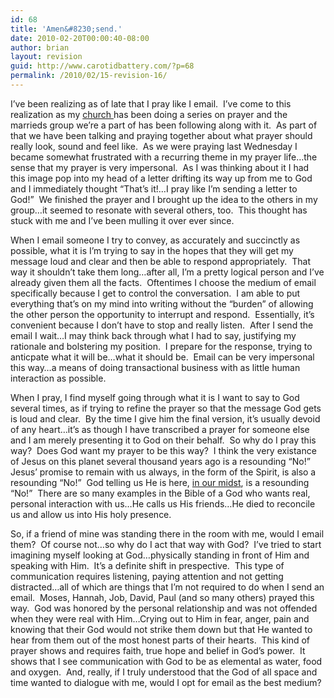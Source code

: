 ```yaml
---
id: 68
title: 'Amen&#8230;send.'
date: 2010-02-20T00:00:40-08:00
author: brian
layout: revision
guid: http://www.carotidbattery.com/?p=68
permalink: /2010/02/15-revision-16/
---
```

I&#8217;ve been realizing as of late that I pray like I email.  I&#8217;ve come to this realization as my <a title="Flood Church" href="http://www.diveintoflood.com/" target="_blank">church </a>has been doing a series on prayer and the marrieds group we&#8217;re a part of has been following along with it.  As part of that we have been talking and praying together about what prayer should really look, sound and feel like.  As we were praying last Wednesday I became somewhat frustrated with a recurring theme in my prayer life&#8230;the sense that my prayer is very impersonal.  As I was thinking about it I had this image pop into my head of a letter drifting its way up from me to God and I immediately thought &#8220;That&#8217;s it!&#8230;I pray like I&#8217;m sending a letter to God!&#8221;  We finished the prayer and I brought up the idea to the others in my group&#8230;it seemed to resonate with several others, too.  This thought has stuck with me and I&#8217;ve been mulling it over ever since.

When I email someone I try to convey, as accurately and succinctly as possible, what it is I&#8217;m trying to say in the hopes that they will get my message loud and clear and then be able to respond appropriately.  That way it shouldn&#8217;t take them long&#8230;after all, I&#8217;m a pretty logical person and I&#8217;ve already given them all the facts.  Oftentimes I choose the medium of email specifically because I get to control the conversation.  I am able to put everything that&#8217;s on my mind into writing without the &#8220;burden&#8221; of allowing the other person the opportunity to interrupt and respond.  Essentially, it&#8217;s convenient because I don&#8217;t have to stop and really listen.  After I send the email I wait&#8230;I may think back through what I had to say, justifying my rationale and bolstering my position.  I prepare for the response, trying to anticpate what it will be&#8230;what it should be.  Email can be very impersonal this way&#8230;a means of doing transactional business with as little human interaction as possible.

When I pray, I find myself going through what it is I want to say to God several times, as if trying to refine the prayer so that the message God gets is loud and clear.  By the time I give him the final version, it&#8217;s usually devoid of any heart&#8230;it&#8217;s as though I have transcribed a prayer for someone else and I am merely presenting it to God on their behalf.  So why do I pray this way?  Does God want my prayer to be this way?  I think the very existance of Jesus on this planet several thousand years ago is a resounding &#8220;No!&#8221;  Jesus&#8217; promise to remain with us always, in the form of the Spirit, is also a resounding &#8220;No!&#8221;  God telling us He is here, <a title="in our midst" href="http://bible.cc/matthew/18-20.htm" target="_blank">in our midst</a>, is a resounding &#8220;No!&#8221;  There are so many examples in the Bible of a God who wants real, personal interaction with us&#8230;He calls us His friends&#8230;He died to reconcile us and allow us into His holy presence.

So, if a friend of mine was standing there in the room with me, would I email them?  Of course not&#8230;so why do I act that way with God?  I&#8217;ve tried to start imagining myself looking at God&#8230;physically standing in front of Him and speaking with Him.  It&#8217;s a definite shift in prespective.  This type of communication requires listening, paying attention and not getting distracted&#8230;all of which are things that I&#8217;m not required to do when I send an email.  Moses, Hannah, Job, David, Paul (and so many others) prayed this way.  God was honored by the personal relationship and was not offended when they were real with Him&#8230;Crying out to Him in fear, anger, pain and knowing that their God would not strike them down but that He wanted to hear from them out of the most honest parts of their hearts.  This kind of prayer shows and requires faith, true hope and belief in God&#8217;s power.  It shows that I see communication with God to be as elemental as water, food and oxygen.  And, really, if I truly understood that the God of all space and time wanted to dialogue with me, would I opt for email as the best medium?